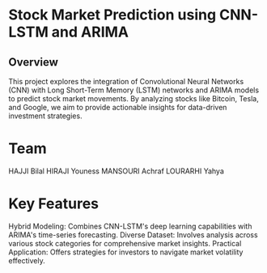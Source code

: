 # Stock Market Prediction using CNN-LSTM and ARIMA
## Overview
This project explores the integration of Convolutional Neural Networks (CNN) with Long Short-Term Memory (LSTM) networks and ARIMA models to predict stock market movements. By analyzing stocks like Bitcoin, Tesla, and Google, we aim to provide actionable insights for data-driven investment strategies.

# Team
HAJJI Bilal
HIRAJI Youness
MANSOURI Achraf
LOURARHI Yahya

# Key Features
Hybrid Modeling: Combines CNN-LSTM's deep learning capabilities with ARIMA's time-series forecasting.
Diverse Dataset: Involves analysis across various stock categories for comprehensive market insights.
Practical Application: Offers strategies for investors to navigate market volatility effectively.
